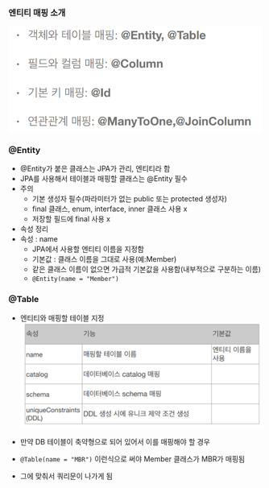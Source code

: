 ### 엔티티 매핑 소개
![one](/img/JPA/Object/one.png)

### @Entity
- @Entity가 붙은 클래스는 JPA가 관리, 엔티티라 함
- JPA를 사용해서 테이블과 매핑할 클래스는 @Entity 필수
- 주의
    - 기본 생성자 필수(파라미터가 없는 public 또는 protected 생성자)
    - final 클래스, enum, interface, inner 클래스 사용 x
    - 저장할 필드에 final 사용 x
- 속성 정리
- 속성 : name
    - JPA에서 사용할 엔티티 이름을 지정함
    - 기본값 : 클래스 이름을 그대로 사용(예:Member)
    - 같은 클래스 이름이 없으면 가급적 기본값을 사용함(내부적으로 구분하는 이름)
    - `@Entity(name = "Member")`

### @Table
- 엔티티와 매핑할 테이블 지정
![one](/img/JPA/Object/two.png)

- 만약 DB 테이블이 축약형으로 되어 있어서 이를 매핑해야 할 경우
- `@Table(name = "MBR")` 이런식으로 써야 Member 클래스가 MBR가 매핑됨
- 그에 맞춰서 쿼리문이 나가게 됨